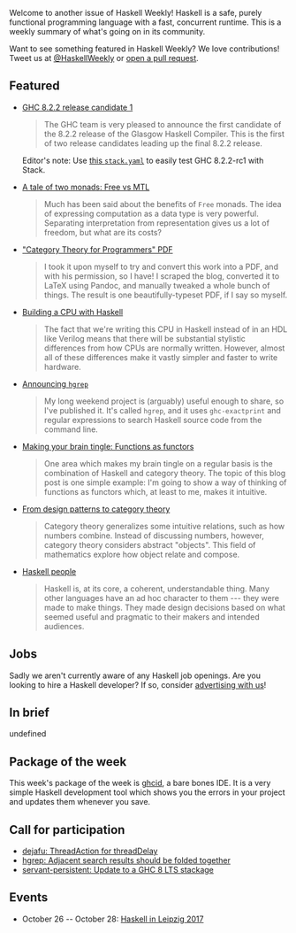 <!-- 2017-10-05 -->

Welcome to another issue of Haskell Weekly!
Haskell is a safe, purely functional programming language with a fast, concurrent runtime.
This is a weekly summary of what's going on in its community.

Want to see something featured in Haskell Weekly?
We love contributions!
Tweet us at [@HaskellWeekly](https://twitter.com/haskellweekly) or [open a pull request](https://github.com/haskellweekly/haskellweekly.github.io).

## Featured

-   [GHC 8.2.2 release candidate 1](https://mail.haskell.org/pipermail/ghc-devs/2017-October/014777.html)

    > The GHC team is very pleased to announce the first candidate of the 8.2.2 release of the Glasgow Haskell Compiler. This is the first of two release candidates leading up the final 8.2.2 release.

    Editor's note: Use [this `stack.yaml`](https://gist.github.com/tfausak/640a1b27252bfce33f1f2229d39781f5/8f70d7ccc38ee5854f7c8dfe19aea3c1be581a03) to easily test GHC 8.2.2-rc1 with Stack.

-   [A tale of two monads: Free vs MTL](http://tech.frontrowed.com/2017/09/28/benching-free/)

    > Much has been said about the benefits of `Free` monads. The idea of expressing computation as a data type is very powerful. Separating interpretation from representation gives us a lot of freedom, but what are its costs?

-   ["Category Theory for Programmers" PDF](https://www.reddit.com/r/haskell/comments/73e7l3/i_made_bartosz_milewskis_book_category_theory_for/)

    > I took it upon myself to try and convert this work into a PDF, and with his permission, so I have! I scraped the blog, converted it to LaTeX using Pandoc, and manually tweaked a whole bunch of things. The result is one beautifully-typeset PDF, if I say so myself.

-   [Building a CPU with Haskell](https://yager.io/CPU/CPU1.html)

    > The fact that we're writing this CPU in Haskell instead of in an HDL like Verilog means that there will be substantial stylistic differences from how CPUs are normally written. However, almost all of these differences make it vastly simpler and faster to write hardware.

-   [Announcing `hgrep`](http://teh.id.au/posts/2017/10/03/announcing-hgrep/index.html)

    > My long weekend project is (arguably) useful enough to share, so I've published it. It's called `hgrep`, and it uses `ghc-exactprint` and regular expressions to search Haskell source code from the command line.

-   [Making your brain tingle: Functions as functors](http://blogs.intevation.de/wilde/haskell/functions-as-functors/)

    > One area which makes my brain tingle on a regular basis is the combination of Haskell and category theory. The topic of this blog post is one simple example: I'm going to show a way of thinking of functions as functors which, at least to me, makes it intuitive.

-   [From design patterns to category theory](http://blog.ploeh.dk/2017/10/04/from-design-patterns-to-category-theory/)

    > Category theory generalizes some intuitive relations, such as how numbers combine. Instead of discussing numbers, however, category theory considers abstract "objects". This field of mathematics explore how object relate and compose.

-   [Haskell people](http://argumatronic.com/posts/2017-09-27-haskell-is-useless.html)

    > Haskell is, at its core, a coherent, understandable thing. Many other languages have an ad hoc character to them --- they were made to make things. They made design decisions based on what seemed useful and pragmatic to their makers and intended audiences.

## Jobs

Sadly we aren't currently aware of any Haskell job openings.
Are you looking to hire a Haskell developer?
If so, consider [advertising with us](https://haskellweekly.news/advertising.html)!

## In brief

undefined

## Package of the week

This week's package of the week is [ghcid](https://hackage.haskell.org/package/ghcid-0.6.7),
a bare bones IDE.
It is a very simple Haskell development tool which shows you the errors in your project and updates them whenever you save.

## Call for participation

-   [dejafu: ThreadAction for threadDelay](https://github.com/barrucadu/dejafu/issues/131)
-   [hgrep: Adjacent search results should be folded together](https://github.com/thumphries/hgrep/issues/1)
-   [servant-persistent: Update to a GHC 8 LTS stackage](https://github.com/parsonsmatt/servant-persistent/issues/25)

## Events

-   October 26 -- October 28: [Haskell in Leipzig 2017](https://hal2017.softbase.org)
